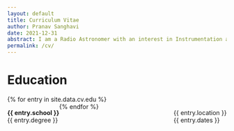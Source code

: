 ```yaml
---
layout: default
title: Curriculum Vitae
author: Pranav Sanghavi
date: 2021-12-31
abstract: I am a Radio Astronomer with an interest in Instrumentation and VLBI. I am currently completing my PhD at West Virginia University. My goal is to strive towards acquiring end-to-end experitise from analog chains to digital pipelines. I would like to build to telescopes to uncover the secrets of Fast Radio Bursts and Cosmology.
permalink: /cv/
---
```


# Education

<div>
    {% for entry in site.data.cv.edu %}
    <div>
        <p style='float: left'><b>{{ entry.school }}</b><br>{{ entry.degree }}</p>
        <p style='float: right'>{{ entry.location }}<br>{{ entry.dates }}</p>
    </div>
    {% endfor %}
</div>

